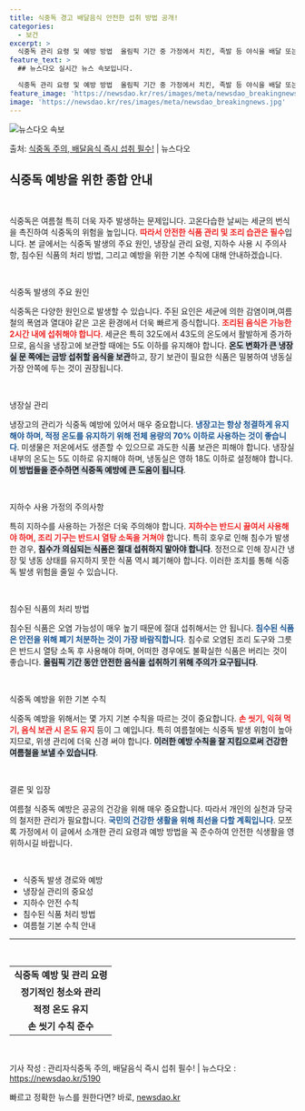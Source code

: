 ```yaml
---
title: 식중독 경고 배달음식 안전한 섭취 방법 공개!
categories:
  - 보건
excerpt: >
  식중독 관리 요령 및 예방 방법  올림픽 기간 중 가정에서 치킨, 족발 등 야식을 배달 또는 포장해서 먹는 …
feature_text: >
  ## 뉴스다오 실시간 뉴스 속보입니다.

  식중독 관리 요령 및 예방 방법  올림픽 기간 중 가정에서 치킨, 족발 등 야식을 배달 또는 포장해서 먹는 …
feature_image: 'https://newsdao.kr/res/images/meta/newsdao_breakingnews.jpg'
image: 'https://newsdao.kr/res/images/meta/newsdao_breakingnews.jpg'
---
```


![뉴스다오 속보](https://newsdao.kr/res/images/meta/newsdao_breakingnews.jpg)

<p>출처: <a href="https://newsdao.kr/5190" rel="dofollow">식중독 주의, 배달음식 즉시 섭취 필수!</a> | 뉴스다오</p>

<h2 data-ke-size="size26">식중독 예방을 위한 종합 안내</h2>

<p data-ke-size="size16">&nbsp;</p>

식중독은 여름철 특히 더욱 자주 발생하는 문제입니다. 고온다습한 날씨는 세균의 번식을 촉진하여 식중독의 위험을 높입니다. <b><span style="color: #ee2323;">따라서 안전한 식품 관리 및 조리 습관은 필수</span></b>입니다. 본 글에서는 식중독 발생의 주요 원인, 냉장실 관리 요령, 지하수 사용 시 주의사항, 침수된 식품의 처리 방법, 그리고 예방을 위한 기본 수칙에 대해 안내하겠습니다. 

<p data-ke-size="size16">&nbsp;</p>

식중독 발생의 주요 원인 

식중독은 다양한 원인으로 발생할 수 있습니다. 주된 요인은 세균에 의한 감염이며,여름철의 폭염과 열대야 같은 고온 환경에서 더욱 빠르게 증식합니다. <b><span style="color: #ee2323;">조리된 음식은 가능한 2시간 내에 섭취해야 합니다</span></b>. 세균은 특히 32도에서 43도의 온도에서 활발하게 증가하므로, 음식을 냉장고에 보관할 때에는 5도 이하를 유지해야 합니다. <b><span style="background-color: #21538527;">온도 변화가 큰 냉장실 문 쪽에는 금방 섭취할 음식을 보관</span></b>하고, 장기 보관이 필요한 식품은 밀봉하여 냉동실 가장 안쪽에 두는 것이 권장됩니다.

<p data-ke-size="size16">&nbsp;</p>

냉장실 관리 

냉장고의 관리가 식중독 예방에 있어서 매우 중요합니다. <b><span style="color: #1a5490;">냉장고는 항상 청결하게 유지해야 하며, 적정 온도를 유지하기 위해 전체 용량의 70% 이하로 사용하는 것이 좋습니다</span></b>. 미생물은 저온에서도 생존할 수 있으므로 과도한 식품 보관은 피해야 합니다. 냉장실 내부의 온도는 5도 이하로 유지해야 하며, 냉동실은 영하 18도 이하로 설정해야 합니다. <b><span style="background-color: #21538527;">이 방법들을 준수하면 식중독 예방에 큰 도움이 됩니다</span></b>.

<p data-ke-size="size16">&nbsp;</p>

지하수 사용 가정의 주의사항 

특히 지하수를 사용하는 가정은 더욱 주의해야 합니다. <b><span style="color: #ee2323;">지하수는 반드시 끓여서 사용해야 하며, 조리 기구는 반드시 열탕 소독을 거쳐야</span></b> 합니다. 특히 호우로 인해 침수가 발생한 경우, <b><span style="background-color: #21538527;">침수가 의심되는 식품은 절대 섭취하지 말아야 합니다</span></b>. 정전으로 인해 장시간 냉장 및 냉동 상태를 유지하지 못한 식품 역시 폐기해야 합니다. 이러한 조치를 통해 식중독 발생 위험을 줄일 수 있습니다.

<p data-ke-size="size16">&nbsp;</p>

침수된 식품의 처리 방법 

침수된 식품은 오염 가능성이 매우 높기 때문에 절대 섭취해서는 안 됩니다. <b><span style="color: #1a5490;">침수된 식품은 안전을 위해 폐기 처분하는 것이 가장 바람직합니다</span></b>. 침수로 오염된 조리 도구와 그릇은 반드시 열탕 소독 후 사용해야 하며, 어떠한 경우에도 불확실한 식품은 버리는 것이 좋습니다. <b><span style="background-color: #21538527;">올림픽 기간 동안 안전한 음식을 섭취하기 위해 주의가 요구됩니다</span></b>.

<p data-ke-size="size16">&nbsp;</p>

식중독 예방을 위한 기본 수칙 

식중독 예방을 위해서는 몇 가지 기본 수칙을 따르는 것이 중요합니다. <b><span style="color: #ee2323;">손 씻기, 익혀 먹기, 음식 보관 시 온도 유지</span></b> 등이 그 예입니다. 특히 여름철에는 식중독 발생 위험이 높아지므로, 위생 관리에 더욱 신경 써야 합니다. <b><span style="background-color: #21538527;">이러한 예방 수칙을 잘 지킴으로써 건강한 여름철을 보낼 수 있습니다</span></b>.

<p data-ke-size="size16">&nbsp;</p>

결론 및 입장 

여름철 식중독 예방은 공공의 건강을 위해 매우 중요합니다. 따라서 개인의 실천과 당국의 철저한 관리가 필요합니다. <b><span style="color: #1a5490;">국민의 건강한 생활을 위해 최선을 다할 계획입니다</span></b>. 모쪼록 가정에서 이 글에서 소개한 관리 요령과 예방 방법을 꼭 준수하여 안전한 식생활을 영위하시길 바랍니다. 

<p data-ke-size="size16">&nbsp;</p>

<ul>
    <li>식중독 발생 경로와 예방</li>
    <li>냉장실 관리의 중요성</li>
    <li>지하수 안전 수칙</li>
    <li>침수된 식품 처리 방법</li>
    <li>여름철 기본 수칙 안내</li>
</ul>

<hr>

<p data-ke-size="size16">&nbsp;</p>

<table style="width: 100%;">
    <tr>
        <td style="text-align: center; height: 17px;"><b>식중독 예방 및 관리 요령</b></td>
    </tr>
    <tr>
        <td style="text-align: center; height: 17px;"><b>정기적인 청소와 관리</b></td>
    </tr>
    <tr>
        <td style="text-align: center; height: 17px;"><b>적정 온도 유지</b></td>
    </tr>
    <tr>
        <td style="text-align: center; height: 17px;"><b>손 씻기 수칙 준수</b></td>
    </tr>
</table>

<p data-ke-size="size16">&nbsp;</p>

기사 작성 : 관리자식중독 주의, 배달음식 즉시 섭취 필수! | 뉴스다오 : https://newsdao.kr/5190 

빠르고 정확한 뉴스를 원한다면? 바로, <a href="https://newsdao.kr" rel="dofollow">newsdao.kr</a>


